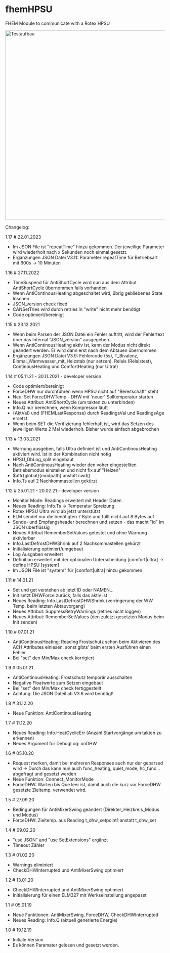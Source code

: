 # fhemHPSU
FHEM Module to communicate with a Rotex HPSU

<img src="https://user-images.githubusercontent.com/48262831/111051497-bf34e980-8453-11eb-8b21-cd32ab6ee082.jpg" alt="Testaufbau" width="600"/>

Changelog:

1.17 # 22.01.2023
  - Im JSON File ist "repeatTime" hinzu gekommen. Der jeweilige Parameter wird wiederholt nach x Sekunden noch einmal gesetzt.
  - Ergänzungen JSON Datei V3.11: Parameter repeatTime für Betriebsart mit 600s -> 10 Minuten
  
1.16 # 27.11.2022
- TimeSuspend für AntiShortCycle wird nun aus dem Attribut AntiShortCycle übernommen falls vorhanden
- Wenn AntiContinousHeating abgeschaltet wird, übrig gebliebenes State löschen
- JSON_version check fixed
- CANSetTries wird durch retries in "write" nicht mehr benötigt
- Code optimiert/bereinigt

1.15 # 23.12.2021
- Wenn beim Parsen der JSON Datei ein Fehler auftritt, wird der Fehlertext über das Internal "JSON_version" ausgegeben.
- Wenn AntiContinousHeating aktiv ist, kann der Modus nicht direkt geändert werden. Er wird dann erst nach dem Abtauen übernommen
- Ergänzungen JSON Datei V3.9: Fehlercode (5s), T_Bivalenz, Einmal_Warmwasser_mit_Heizstab (nur setzen), Relais (Relaistest), ContinousHeating und ComfortHeating (nur Ultra!)

1.14 # 05.11.21 - 30.11.2021 - developer version
- Code optimiert/bereinigt
- ForceDHW nur durchführen wenn HPSU nicht auf "Bereitschaft" steht
- Neu: Set ForceDHWTemp - DHW mit 'neuer' Solltemperatur starten
- Neues Attribut: AntiShortCycle (um takten zu unterbinden)
- Info.Q nur berechnen, wenn Kompressor läuft
- {AktVal} und {FHEMLastResponse} durch ReadingsVal und ReadingsAge ersetzt.
- Wenn beim SET die Verifizierung fehlerhaft ist, wird das Setzen des jeweiligen Werts 2 Mal wiederholt. Bisher wurde einfach abgebrochen

1.13 # 13.03.2021
- Warnung ausgeben, falls Ultra definiert ist und AntiContinousHeating aktiviert wird. Ist in der Kombination nicht nötig
- HPSU_DbLog_split eingebaut
- Nach AntiContinousHeating wieder den voher eingestellten Betriebsmodus einstellen und nicht fix auf "Heizen"
- $attr{global}{modpath} anstatt cwd()
- Info.Ts auf 2 Nachkommastellen gekürzt

1.12 # 25.01.21 - 20.02.21 - developer version
- Monitor Mode: Readings erweitert mit Header Daten
- Neues Reading: Info.Ts -> Temperatur Spreizung
- Rotex HPSU Ultra wird ab jetzt unterstützt
- ELM sendet nur die benötigten 7 Byte und füllt nicht auf 8 Bytes auf
- Sende- und Empfangsheader berechnen und setzen - das macht "id" im JSON überflüssig
- Neues Attribut RememberSetValues getestet und ohne Warnung aktivierbar
- Info.LastDefrostDHWShrink auf 2 Nachkommastellen gekürzt
- Initialisierung optimiert/umgebaut
- Log Ausgaben erweitert
- Definition erweitert mit der optionalen Unterscheidung [comfort|ultra] -> define <name> HPSU <device> [system]
- Im JSON File ist "system" für [comfort|ultra] hinzu gekommen.

1.11 # 14.01.21
- Set und get verstehen ab jetzt ID oder NAMEN...
- Init setzt DHWForce zurück, falls das aktiv ist
- Neues Reading: Info.LastDefrostDHWShrink (verringerung der WW Temp. beim letzten Abtauvorgang)
- Neues Attribut: SuppressRetryWarnings (retries nicht loggen)
- Neues Attribut: RememberSetValues (den zuletzt gesetzten Modus beim Init senden)

1.10 # 07.01.21
- AntiContinousHeating: Reading Frostschutz schon beim Aktivieren des ACH Attributes einlesen, sonst gibts' beim ersten Ausführen einen Fehler
- Bei "set" den Min/Max check korrigiert

1.9 # 05.01.21
- AntiContinousHeating: Frostschutz temporär ausschalten
- Negative Floatwerte zum Setzen eingebaut
- Bei "set" den Min/Max check fertiggestellt
- Achtung: Die JSON Dateil ab V3.6 wird benötigt!

1.8 # 31.12.20
- Neue Funktion: AntiContinousHeating

1.7 # 11.12.20
- Neues Reading: Info.HeatCyclicErr (Anzahl Startvorgänge um takten zu erkennen)
- Neues Argument für DebugLog: onDHW

1.6 # 05.10.20
- Request merken, damit bei mehreren Responses auch nur der geparsed wird 
    -> Durch das kann nun auch func_heating, quiet_mode, hc_func... abgefragt und gesetzt werden
- Neue Funktion: Connect_MonitorMode
- ForceDHW: Warten bis Que leer ist, damit auch die kurz vor ForceDHW gesetzte Zieltemp. verwendet wird.

1.5 # 27.09.20
- Bedingungen für AntiMixerSwing geändert (Direkter_Heizkreis_Modus und Modus)
- ForceDHW: Zieltemp. aus Reading t_dhw_setpoint1 anstatt t_dhw_set

1.4 # 09.02.20
- "use JSON" and "use SetExtensions" ergänzt
- Timeout Zähler

1.3 # 01.02.20
- Warnings eliminiert
- CheckDHWInterrupted und AntiMixerSwing optimiert

1.2 # 13.01.20
- CheckDHWInterrupted und AntiMixerSwing optimiert
- Initialisierung für einen ELM327 mit Werkseinstellung angepasst

1.1 # 05.01.19
- Neue Funktionen: AntiMixerSwing, ForceDHW, CheckDHWInterrupted
- Neues Reading: Info.Q (aktuell generierte Energie)

1.0 # 19.12.19
- Initiale Version
- Es können Paramater gelesen und gesetzt werden.
